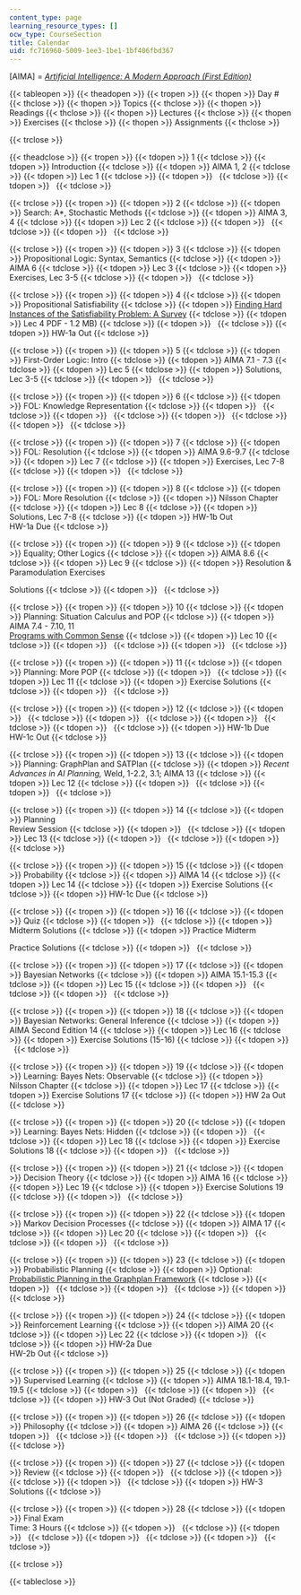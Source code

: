 ```yaml
---
content_type: page
learning_resource_types: []
ocw_type: CourseSection
title: Calendar
uid: fc716960-5009-1ee3-1be1-1bf406fbd367
---
```


\[AIMA\] = [_Artificial Intelligence: A Modern Approach (First Edition)_](http://www.cs.berkeley.edu/~russell/aima.html)

{{< tableopen >}}
{{< theadopen >}}
{{< tropen >}}
{{< thopen >}}
Day #
{{< thclose >}}
{{< thopen >}}
Topics
{{< thclose >}}
{{< thopen >}}
Readings
{{< thclose >}}
{{< thopen >}}
Lectures
{{< thclose >}}
{{< thopen >}}
Exercises
{{< thclose >}}
{{< thopen >}}
Assignments
{{< thclose >}}

{{< trclose >}}

{{< theadclose >}}
{{< tropen >}}
{{< tdopen >}}
1
{{< tdclose >}}
{{< tdopen >}}
Introduction
{{< tdclose >}}
{{< tdopen >}}
AIMA 1, 2
{{< tdclose >}}
{{< tdopen >}}
Lec 1
{{< tdclose >}}
{{< tdopen >}}
 
{{< tdclose >}}
{{< tdopen >}}
 
{{< tdclose >}}

{{< trclose >}}
{{< tropen >}}
{{< tdopen >}}
2
{{< tdclose >}}
{{< tdopen >}}
Search: A\*, Stochastic Methods
{{< tdclose >}}
{{< tdopen >}}
AIMA 3, 4
{{< tdclose >}}
{{< tdopen >}}
Lec 2
{{< tdclose >}}
{{< tdopen >}}
 
{{< tdclose >}}
{{< tdopen >}}
 
{{< tdclose >}}

{{< trclose >}}
{{< tropen >}}
{{< tdopen >}}
3
{{< tdclose >}}
{{< tdopen >}}
Propositional Logic: Syntax, Semantics
{{< tdclose >}}
{{< tdopen >}}
AIMA 6
{{< tdclose >}}
{{< tdopen >}}
Lec 3
{{< tdclose >}}
{{< tdopen >}}
Exercises, Lec 3-5
{{< tdclose >}}
{{< tdopen >}}
 
{{< tdclose >}}

{{< trclose >}}
{{< tropen >}}
{{< tdopen >}}
4
{{< tdclose >}}
{{< tdopen >}}
Propositional Satisfiability
{{< tdclose >}}
{{< tdopen >}}
[Finding Hard Instances of the Satisfiability Problem: A Survey](http://www.cs.sfu.ca/~mitchell/)
{{< tdclose >}}
{{< tdopen >}}
Lec 4 PDF - 1.2 MB)
{{< tdclose >}}
{{< tdopen >}}
 
{{< tdclose >}}
{{< tdopen >}}
HW-1a Out
{{< tdclose >}}

{{< trclose >}}
{{< tropen >}}
{{< tdopen >}}
5
{{< tdclose >}}
{{< tdopen >}}
First-Order Logic: Intro
{{< tdclose >}}
{{< tdopen >}}
AIMA 7.1 - 7.3
{{< tdclose >}}
{{< tdopen >}}
Lec 5
{{< tdclose >}}
{{< tdopen >}}
Solutions, Lec 3-5
{{< tdclose >}}
{{< tdopen >}}
 
{{< tdclose >}}

{{< trclose >}}
{{< tropen >}}
{{< tdopen >}}
6
{{< tdclose >}}
{{< tdopen >}}
FOL: Knowledge Representation
{{< tdclose >}}
{{< tdopen >}}
 
{{< tdclose >}}
{{< tdopen >}}
 
{{< tdclose >}}
{{< tdopen >}}
 
{{< tdclose >}}
{{< tdopen >}}
 
{{< tdclose >}}

{{< trclose >}}
{{< tropen >}}
{{< tdopen >}}
7
{{< tdclose >}}
{{< tdopen >}}
FOL: Resolution
{{< tdclose >}}
{{< tdopen >}}
AIMA 9.6-9.7
{{< tdclose >}}
{{< tdopen >}}
Lec 7
{{< tdclose >}}
{{< tdopen >}}
Exercises, Lec 7-8
{{< tdclose >}}
{{< tdopen >}}
 
{{< tdclose >}}

{{< trclose >}}
{{< tropen >}}
{{< tdopen >}}
8
{{< tdclose >}}
{{< tdopen >}}
FOL: More Resolution
{{< tdclose >}}
{{< tdopen >}}
Nilsson Chapter
{{< tdclose >}}
{{< tdopen >}}
Lec 8
{{< tdclose >}}
{{< tdopen >}}
Solutions, Lec 7-8
{{< tdclose >}}
{{< tdopen >}}
HW-1b Out  
HW-1a Due
{{< tdclose >}}

{{< trclose >}}
{{< tropen >}}
{{< tdopen >}}
9
{{< tdclose >}}
{{< tdopen >}}
Equality; Other Logics
{{< tdclose >}}
{{< tdopen >}}
AIMA 8.6
{{< tdclose >}}
{{< tdopen >}}
Lec 9
{{< tdclose >}}
{{< tdopen >}}
Resolution & Paramodulation Exercises  
  
Solutions
{{< tdclose >}}
{{< tdopen >}}
 
{{< tdclose >}}

{{< trclose >}}
{{< tropen >}}
{{< tdopen >}}
10
{{< tdclose >}}
{{< tdopen >}}
Planning: Situation Calculus and POP
{{< tdclose >}}
{{< tdopen >}}
AIMA 7.4 - 7.10, 11  
[Programs with Common Sense](http://www-formal.stanford.edu/jmc/mcc59.html)
{{< tdclose >}}
{{< tdopen >}}
Lec 10
{{< tdclose >}}
{{< tdopen >}}
 
{{< tdclose >}}
{{< tdopen >}}
 
{{< tdclose >}}

{{< trclose >}}
{{< tropen >}}
{{< tdopen >}}
11
{{< tdclose >}}
{{< tdopen >}}
Planning: More POP
{{< tdclose >}}
{{< tdopen >}}
 
{{< tdclose >}}
{{< tdopen >}}
Lec 11
{{< tdclose >}}
{{< tdopen >}}
Exercise Solutions
{{< tdclose >}}
{{< tdopen >}}
 
{{< tdclose >}}

{{< trclose >}}
{{< tropen >}}
{{< tdopen >}}
12
{{< tdclose >}}
{{< tdopen >}}
 
{{< tdclose >}}
{{< tdopen >}}
 
{{< tdclose >}}
{{< tdopen >}}
 
{{< tdclose >}}
{{< tdopen >}}
 
{{< tdclose >}}
{{< tdopen >}}
HW-1b Due  
HW-1c Out
{{< tdclose >}}

{{< trclose >}}
{{< tropen >}}
{{< tdopen >}}
13
{{< tdclose >}}
{{< tdopen >}}
Planning: GraphPlan and SATPlan
{{< tdclose >}}
{{< tdopen >}}
_Recent Advances in AI Planning,_ Weld, 1-2.2, 3.1; AIMA 13
{{< tdclose >}}
{{< tdopen >}}
Lec 12
{{< tdclose >}}
{{< tdopen >}}
 
{{< tdclose >}}
{{< tdopen >}}
 
{{< tdclose >}}

{{< trclose >}}
{{< tropen >}}
{{< tdopen >}}
14
{{< tdclose >}}
{{< tdopen >}}
Planning  
Review Session
{{< tdclose >}}
{{< tdopen >}}
 
{{< tdclose >}}
{{< tdopen >}}
Lec 13
{{< tdclose >}}
{{< tdopen >}}
 
{{< tdclose >}}
{{< tdopen >}}
 
{{< tdclose >}}

{{< trclose >}}
{{< tropen >}}
{{< tdopen >}}
15
{{< tdclose >}}
{{< tdopen >}}
Probability
{{< tdclose >}}
{{< tdopen >}}
AIMA 14
{{< tdclose >}}
{{< tdopen >}}
Lec 14
{{< tdclose >}}
{{< tdopen >}}
Exercise Solutions
{{< tdclose >}}
{{< tdopen >}}
HW-1c Due
{{< tdclose >}}

{{< trclose >}}
{{< tropen >}}
{{< tdopen >}}
16
{{< tdclose >}}
{{< tdopen >}}
Quiz
{{< tdclose >}}
{{< tdopen >}}
 
{{< tdclose >}}
{{< tdopen >}}
Midterm Solutions
{{< tdclose >}}
{{< tdopen >}}
Practice Midterm  
  
Practice Solutions
{{< tdclose >}}
{{< tdopen >}}
 
{{< tdclose >}}

{{< trclose >}}
{{< tropen >}}
{{< tdopen >}}
17
{{< tdclose >}}
{{< tdopen >}}
Bayesian Networks
{{< tdclose >}}
{{< tdopen >}}
AIMA 15.1-15.3
{{< tdclose >}}
{{< tdopen >}}
Lec 15
{{< tdclose >}}
{{< tdopen >}}
 
{{< tdclose >}}
{{< tdopen >}}
 
{{< tdclose >}}

{{< trclose >}}
{{< tropen >}}
{{< tdopen >}}
18
{{< tdclose >}}
{{< tdopen >}}
Bayesian Networks: General Inference
{{< tdclose >}}
{{< tdopen >}}
AIMA Second Edition 14
{{< tdclose >}}
{{< tdopen >}}
Lec 16
{{< tdclose >}}
{{< tdopen >}}
Exercise Solutions (15-16)
{{< tdclose >}}
{{< tdopen >}}
 
{{< tdclose >}}

{{< trclose >}}
{{< tropen >}}
{{< tdopen >}}
19
{{< tdclose >}}
{{< tdopen >}}
Learning: Bayes Nets: Observable
{{< tdclose >}}
{{< tdopen >}}
Nilsson Chapter
{{< tdclose >}}
{{< tdopen >}}
Lec 17
{{< tdclose >}}
{{< tdopen >}}
Exercise Solutions 17
{{< tdclose >}}
{{< tdopen >}}
HW 2a Out
{{< tdclose >}}

{{< trclose >}}
{{< tropen >}}
{{< tdopen >}}
20
{{< tdclose >}}
{{< tdopen >}}
Learning: Bayes Nets: Hidden
{{< tdclose >}}
{{< tdopen >}}
 
{{< tdclose >}}
{{< tdopen >}}
Lec 18
{{< tdclose >}}
{{< tdopen >}}
Exercise Solutions 18
{{< tdclose >}}
{{< tdopen >}}
 
{{< tdclose >}}

{{< trclose >}}
{{< tropen >}}
{{< tdopen >}}
21
{{< tdclose >}}
{{< tdopen >}}
Decision Theory
{{< tdclose >}}
{{< tdopen >}}
AIMA 16
{{< tdclose >}}
{{< tdopen >}}
Lec 19
{{< tdclose >}}
{{< tdopen >}}
Exercise Solutions 19
{{< tdclose >}}
{{< tdopen >}}
 
{{< tdclose >}}

{{< trclose >}}
{{< tropen >}}
{{< tdopen >}}
22
{{< tdclose >}}
{{< tdopen >}}
Markov Decision Processes
{{< tdclose >}}
{{< tdopen >}}
AIMA 17
{{< tdclose >}}
{{< tdopen >}}
Lec 20
{{< tdclose >}}
{{< tdopen >}}
 
{{< tdclose >}}
{{< tdopen >}}
 
{{< tdclose >}}

{{< trclose >}}
{{< tropen >}}
{{< tdopen >}}
23
{{< tdclose >}}
{{< tdopen >}}
Probabilistic Planning
{{< tdclose >}}
{{< tdopen >}}
Optional: [Probabilistic Planning in the Graphplan Framework](http://www-2.cs.cmu.edu/~jcl/papers/papers.html)
{{< tdclose >}}
{{< tdopen >}}
 
{{< tdclose >}}
{{< tdopen >}}
 
{{< tdclose >}}
{{< tdopen >}}
 
{{< tdclose >}}

{{< trclose >}}
{{< tropen >}}
{{< tdopen >}}
24
{{< tdclose >}}
{{< tdopen >}}
Reinforcement Learning
{{< tdclose >}}
{{< tdopen >}}
AIMA 20
{{< tdclose >}}
{{< tdopen >}}
Lec 22
{{< tdclose >}}
{{< tdopen >}}
 
{{< tdclose >}}
{{< tdopen >}}
HW-2a Due  
HW-2b Out
{{< tdclose >}}

{{< trclose >}}
{{< tropen >}}
{{< tdopen >}}
25
{{< tdclose >}}
{{< tdopen >}}
Supervised Learning
{{< tdclose >}}
{{< tdopen >}}
AIMA 18.1-18.4, 19.1-19.5
{{< tdclose >}}
{{< tdopen >}}
 
{{< tdclose >}}
{{< tdopen >}}
 
{{< tdclose >}}
{{< tdopen >}}
HW-3 Out (Not Graded)
{{< tdclose >}}

{{< trclose >}}
{{< tropen >}}
{{< tdopen >}}
26
{{< tdclose >}}
{{< tdopen >}}
Philosophy
{{< tdclose >}}
{{< tdopen >}}
AIMA 26
{{< tdclose >}}
{{< tdopen >}}
 
{{< tdclose >}}
{{< tdopen >}}
 
{{< tdclose >}}
{{< tdopen >}}
 
{{< tdclose >}}

{{< trclose >}}
{{< tropen >}}
{{< tdopen >}}
27
{{< tdclose >}}
{{< tdopen >}}
Review
{{< tdclose >}}
{{< tdopen >}}
 
{{< tdclose >}}
{{< tdopen >}}
 
{{< tdclose >}}
{{< tdopen >}}
 
{{< tdclose >}}
{{< tdopen >}}
HW-3 Solutions
{{< tdclose >}}

{{< trclose >}}
{{< tropen >}}
{{< tdopen >}}
28
{{< tdclose >}}
{{< tdopen >}}
Final Exam  
Time: 3 Hours
{{< tdclose >}}
{{< tdopen >}}
 
{{< tdclose >}}
{{< tdopen >}}
 
{{< tdclose >}}
{{< tdopen >}}
 
{{< tdclose >}}
{{< tdopen >}}
 
{{< tdclose >}}

{{< trclose >}}

{{< tableclose >}}